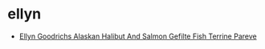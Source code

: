 # ellyn

 * [Ellyn Goodrichs Alaskan Halibut And Salmon Gefilte Fish Terrine Pareve](../index/e/ellyn-goodrichs-alaskan-halibut-and-salmon-gefilte-fish-terrine-pareve-102011.json)
